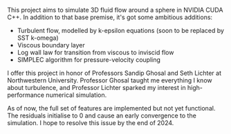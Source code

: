 This project aims to simulate 3D fluid flow around a sphere in NVIDIA CUDA C++. In addition to that base premise, it's got some ambitious additions:
- Turbulent flow, modelled by k-epsilon equations (soon to be replaced by SST k-omega)
- Viscous boundary layer
- Log wall law for transition from viscous to inviscid flow
- SIMPLEC algorithm for pressure-velocity coupling

I offer this project in honor of Professors Sandip Ghosal and Seth Lichter at Northwestern University. Professor Ghosal taught me everything I know about turbulence, and Professor Lichter sparked my interest in high-performance numerical simulation.

As of now, the full set of features are implemented but not yet functional. The residuals initialise to 0 and cause an early convergence to the simulation. I hope to resolve this issue by the end of 2024.